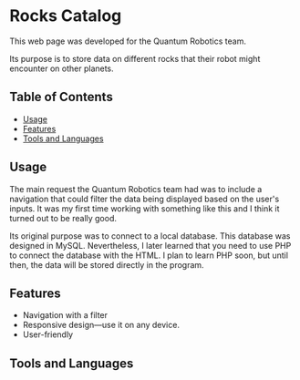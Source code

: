 # Rocks Catalog
This web page was developed for the Quantum Robotics team.

Its purpose is to store data on different rocks that their robot might encounter on other planets. 

## Table of Contents

- [Usage](#usage-)
- [Features](#features-)
- [Tools and Languages](#toolsandlanguages-)

## Usage

The main request the Quantum Robotics team had was to include a navigation that could filter the data being displayed based on the user's inputs. It was my first time working with something like this and I think it turned out to be really good.

Its original purpose was to connect to a local database. This database was designed in MySQL. Nevertheless, I later learned that you need to use PHP to connect the database with the HTML. I plan to learn PHP soon, but until then, the data will be stored directly in the program.

## Features

- Navigation with a filter
- Responsive design—use it on any device.
- User-friendly

## Tools and Languages
